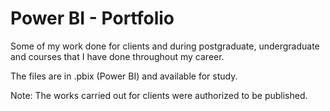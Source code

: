 # Power BI - Portfolio
Some of my work done for clients and during postgraduate, undergraduate and courses that I have done throughout my career.

The files are in .pbix (Power BI) and available for study.

Note: The works carried out for clients were authorized to be published.
